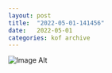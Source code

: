 ```yaml
---
layout:	post
title:	"2022-05-01-141456"
date:	2022-05-01
categories:	kof archive
---
```


![Image Alt](https://k0f.github.io/assets/2022-05-01-141456.jpg)
